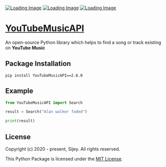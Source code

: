 [![Loading Image](https://img.shields.io/badge/GitHub-sijey--praveen/Shift-ebebeb?logo=github&style=social)](https://github.com/sijey-praveen/Shift/)
[![Loading Image](https://img.shields.io/badge/PyPI-pypi.org/project/YouTubeMusicAPI-ebebeb?logo=pypi&style=social)](https://pypi.org/project/YouTubeMusicAPI/)
[![Loading Image](https://img.shields.io/badge/Libraries.io-pypi.org/project/YouTubeMusicAPI-ebebeb?logo=librariesdotio&style=social)](https://libraries.io/pypi/YouTubeMusicAPI)

# [YouTubeMusicAPI](https://pypi.org/project/YouTubeMusicAPI/)

An open-source Python library which helps to find a song or track existing on **YouTube Music**

## Package Installation
```
pip install YouTubeMusicAPI==2.6.0
```

## Example

```python
from YouTubeMusicAPI import Search

result = Search("Alan walker faded")

print(result)
```

## License

Copyright (c) 2020 - present, Sijey. All rights reserved.

This Python Package is licensed under the [MIT License](https://mit-license.org/).
